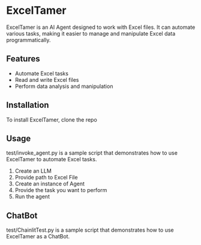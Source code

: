 # ExcelTamer

ExcelTamer is an AI Agent designed to work with Excel files. It can automate various tasks, making it easier to manage and manipulate Excel data programmatically.

## Features

- Automate Excel tasks
- Read and write Excel files
- Perform data analysis and manipulation

## Installation

To install ExcelTamer, clone the repo

## Usage

test/invoke_agent.py is a sample script that demonstrates how to use ExcelTamer to automate Excel tasks.

1. Create an LLM 
2. Provide path to Excel File
3. Create an instance of Agent
4. Provide the task you want to perform
5. Run the agent

## ChatBot

test/ChainlitTest.py is a sample script that demonstrates how to use ExcelTamer as a ChatBot.

